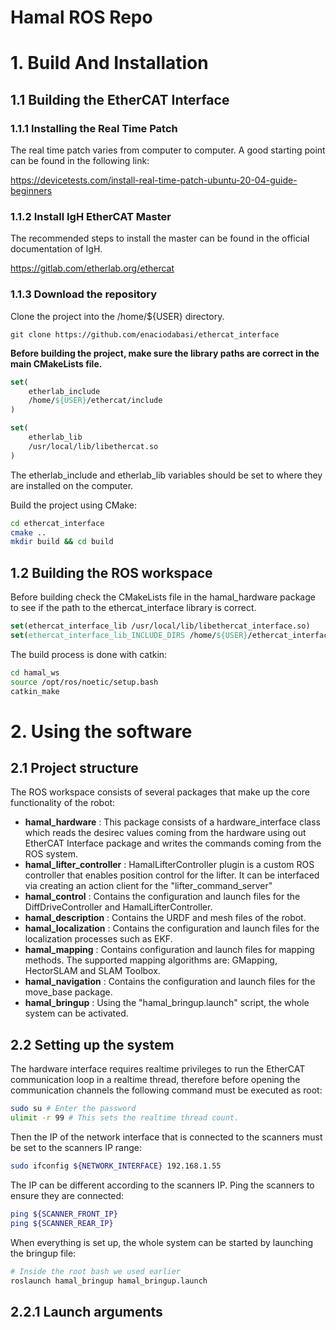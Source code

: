 # Hamal ROS Repo

# 1. Build And Installation

## 1.1 Building the EtherCAT Interface

### 1.1.1 Installing the Real Time Patch 

The real time patch varies from computer to computer. A good starting point can be found in the following link:

https://devicetests.com/install-real-time-patch-ubuntu-20-04-guide-beginners

### 1.1.2 Install IgH EtherCAT Master

The recommended steps to install the master can be found in the official documentation of IgH.

https://gitlab.com/etherlab.org/ethercat

### 1.1.3 Download the repository
Clone the project into the /home/${USER} directory.
```
git clone https://github.com/enaciodabasi/ethercat_interface
```
**Before building the project, make sure the library paths are correct in the main CMakeLists file.**

```CMake
set(
    etherlab_include
    /home/${USER}/ethercat/include
)

set(
    etherlab_lib
    /usr/local/lib/libethercat.so
)
```

The etherlab_include and etherlab_lib variables should be set to where they are installed on the computer.

Build the project using CMake:
```bash
cd ethercat_interface
cmake ..
mkdir build && cd build
```
## 1.2 Building the ROS workspace

Before building check the CMakeLists file in the hamal_hardware package to see if the path to the ethercat_interface library is correct.

```CMake
set(ethercat_interface_lib /usr/local/lib/libethercat_interface.so)
set(ethercat_interface_lib_INCLUDE_DIRS /home/${USER}/ethercat_interface/include/)
```

The build process is done with catkin:
```bash
cd hamal_ws
source /opt/ros/noetic/setup.bash
catkin_make
```

# 2. Using the software

## 2.1 Project structure
The ROS workspace consists of several packages that make up the core functionality of the robot:


- **hamal_hardware** : This package consists of a hardware_interface class which reads the desirec values coming from the hardware using out EtherCAT Interface package and writes the commands coming from the ROS system. 
- **hamal_lifter_controller** : HamalLifterController plugin is a custom ROS controller that enables position control for the lifter. It can be interfaced via creating an action client for the "lifter_command_server"
- **hamal_control** : Contains the configuration and launch files for the DiffDriveController and HamalLifterController.
- **hamal_description** : Contains the URDF and mesh files of the robot.
- **hamal_localization** : Contains the configuration and launch files for the localization processes such as EKF.
- **hamal_mapping** : Contains configuration and launch files for mapping methods. The supported mapping algorithms are: GMapping, HectorSLAM and SLAM Toolbox.
- **hamal_navigation** : Contains the configuration and launch files for the move_base package.
- **hamal_bringup** : Using the "hamal_bringup.launch" script, the whole system can be activated.

## 2.2 Setting up the system

The hardware interface requires realtime privileges to run the EtherCAT communication loop in a realtime thread, therefore before opening the communication channels the following command must be executed as root:

```Bash
sudo su # Enter the password
ulimit -r 99 # This sets the realtime thread count.
```

Then the IP of the network interface that is connected to the scanners must be set to the scanners IP range:
```Bash
sudo ifconfig ${NETWORK_INTERFACE} 192.168.1.55
```
The IP can be different according to the scanners IP.
Ping the scanners to ensure they are connected:
```Bash
ping ${SCANNER_FRONT_IP}
ping ${SCANNER_REAR_IP}
```

When everything is set up, the whole system can be started by launching the bringup file:
```Bash
# Inside the root bash we used earlier
roslaunch hamal_bringup hamal_bringup.launch
```

## 2.2.1 Launch arguments
